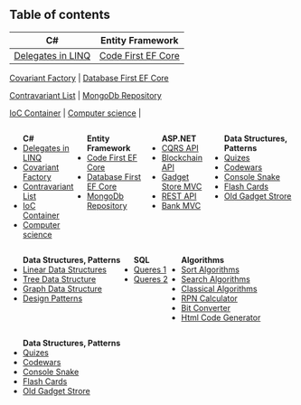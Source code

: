 <h2>Table of contents</h2>

C# | Entity Framework
------------ | -------------
[Delegates in LINQ](https://github.com/kolosovpetro/DelegatesInLINQ) | [Code First EF Core](https://github.com/kolosovpetro/CodeFirstEntityFrameworkCore) 

[Covariant Factory](https://github.com/kolosovpetro/CovariantFactory) |
[Database First EF Core](https://github.com/kolosovpetro/DatabaseFirstEntityFrameworkCore)

[Contravariant List](https://github.com/kolosovpetro/ContravariantList) |
[MongoDb Repository](https://github.com/kolosovpetro/MongoDb-Repository)

[IoC Container](https://github.com/kolosovpetro/IoC-Container) |
[Computer science](https://github.com/kolosovpetro/Computer-Science) |

<div style="display:flex">
    <div style="float: left;">
      <ul>
        <b>C#</b>
        <li>
          <a href="https://github.com/kolosovpetro/DelegatesInLINQ">Delegates in LINQ</a>
        </li>
        <li>
          <a href="https://github.com/kolosovpetro/CovariantFactory">Covariant Factory</a>
        </li>
        <li>
          <a href="https://github.com/kolosovpetro/ContravariantList">Contravariant List</a>
        </li>
        <li>
          <a href="https://github.com/kolosovpetro/IoC-Container">IoC Container</a>
        </li>
        <li>
          <a href="https://github.com/kolosovpetro/Computer-Science">Computer science</a>
        </li>
      </ul>
    </div>
    <div>
      <ul>
        <b>Entity Framework</b>
        <li>
          <a href="https://github.com/kolosovpetro/CodeFirstEntityFrameworkCore">Code First EF Core</a>
        </li>
        <li>
          <a href="https://github.com/kolosovpetro/DatabaseFirstEntityFrameworkCore">Database First EF Core</a>
        </li>
        <li>
          <a href="https://github.com/kolosovpetro/MongoDb-Repository">MongoDb Repository</a>
        </li>
      </ul>
    </div>
    <div>
      <ul>
        <b>ASP.NET</b>
        <li>
          <a href="https://github.com/kolosovpetro/CQRS-Api">CQRS API</a>
        </li>
        <li>
          <a href="https://github.com/kolosovpetro/Blockchain-Api">Blockchain API</a>
        </li>
        <li>
          <a href="https://github.com/kolosovpetro/Gadget-Store-MVC">Gadget Store MVC</a>
        </li>
        <li>
          <a href="https://github.com/kolosovpetro/Rest-Api">REST API</a>
        </li>
        <li>
          <a href="https://github.com/kolosovpetro/BankMVC">Bank MVC</a>
        </li>
      </ul>
    </div>
    <div>
      <ul>
        <b>Data Structures, Patterns</b>
        <li>
          <a href="https://github.com/kolosovpetro/Computer-Science-Quizlet">Quizes</a>
        </li>
        <li>
          <a href="https://github.com/kolosovpetro/Code-Wars">Codewars</a>
        </li>
        <li>
          <a href="https://github.com/kolosovpetro/ConsoleSnake">Console Snake</a>
        </li>
        <li>
          <a href="https://github.com/kolosovpetro/Flash-Cards">Flash Cards</a>
        </li>
        <li>
          <a href="https://github.com/kolosovpetro/Gadget-Store">Old Gadget Strore</a>
        </li>
      </ul>
    </div>
</div>
<div style="display:flex">
  <div>
    <ul>
      <b>Data Structures, Patterns</b>
      <li>
        <a href="https://github.com/kolosovpetro/Data-Structures">Linear Data Structures</a>
      </li>
      <li>
        <a href="https://github.com/kolosovpetro/Tree-Algorithms">Tree Data Structure</a>
      </li>
      <li>
        <a href="https://github.com/kolosovpetro/Graph-Algorithms">Graph Data Structure</a>
      </li>
      <li>
        <a href="https://github.com/kolosovpetro/Design-Patterns">Design Patterns</a>
      </li>
    </ul>
  </div>
  <div>
    <ul>
      <b>SQL</b>
      <li>
        <a href="https://github.com/kolosovpetro/Rental-SQL-Database">Queres 1</a>
      </li>
      <li>
        <a href="https://github.com/kolosovpetro/SQL_Course">Queres 2</a>
      </li>
    </ul>
  </div>
  <div>
    <ul>
      <b>Algorithms</b>
      <li>
        <a href="https://github.com/kolosovpetro/Sort-Algorithms">Sort Algorithms</a>
      </li>
      <li>
        <a href="https://github.com/kolosovpetro/Search-Algorithms">Search Algorithms</a>
      </li>
      <li>
        <a href="https://github.com/kolosovpetro/Classical-Algorithms">Classical Algorithms</a>
      </li>
      <li>
        <a href="https://github.com/kolosovpetro/RpnCalculator">RPN Calculator</a>
      </li>
      <li>
        <a href="https://github.com/kolosovpetro/Bit-Converter">Bit Converter</a>
      </li>
      <li>
        <a href="https://github.com/kolosovpetro/Html-Code-Generator">Html Code Generator</a>
      </li>
    </ul>
  </div>
</div>
<div style="display:flex">
  <div>
    <ul>
      <b>Data Structures, Patterns</b>
      <li>
        <a href="https://github.com/kolosovpetro/Computer-Science-Quizlet">Quizes</a>
      </li>
      <li>
        <a href="https://github.com/kolosovpetro/Code-Wars">Codewars</a>
      </li>
      <li>
        <a href="https://github.com/kolosovpetro/ConsoleSnake">Console Snake</a>
      </li>
      <li>
        <a href="https://github.com/kolosovpetro/Flash-Cards">Flash Cards</a>
      </li>
      <li>
        <a href="https://github.com/kolosovpetro/Gadget-Store">Old Gadget Strore</a>
      </li>
    </ul>
  </div>
</div>
